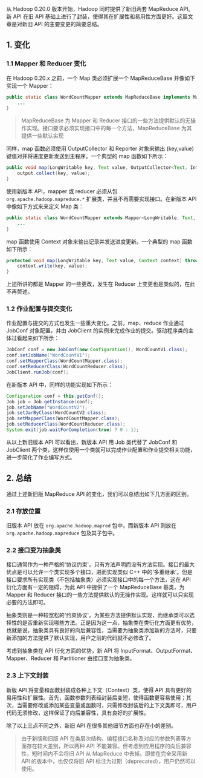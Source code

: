 从 Hadoop 0.20.0 版本开始，Hadoop 同时提供了新旧两套 MapReduce API。新 API 在旧 API 基础上进行了封装，使得其在扩展性和易用性方面更好。这篇文章是对新旧 API 的主要变更的简要总结。

## 1. 变化

### 1.1 Mapper 和 Reducer 变化

在 Hadoop 0.20.x 之前，一个 Map 类必须扩展一个 MapReduceBase 并像如下实现一个 Mapper：
```java
public static class WordCountMapper extends MapReduceBase implements Mapper<LongWritable, Text, Text, IntWritable> {
    ...
}
```
> MapReduceBase 为 Mapper 和 Reducer 接口的一些方法提供默认的无操作实现。接口要求必须实现接口中的每一个方法，MapReduceBase 为其提供一些默认实现

同样，map 函数必须使用 OutputCollector 和 Reporter 对象来输出 (key,value) 键值对并将进度更新发送到主程序。一个典型的 map 函数如下所示：
```java
public void map(LongWritable key, Text value, OutputCollector<Text, IntWritable> output, Reporter reporter) throws IOException {
    output.collect(key, value);
}
```
使用新版本 API，mapper 或 reducer 必须从包 `org.apache.hadoop.mapreduce.*` 扩展类，并且不再需要实现接口。在新版本 API 中像如下方式来来定义 Map 类：
```java
public static class WordCountMapper extends Mapper<LongWritable, Text, Text, IntWritable> {
    ...
}
```
map 函数使用 Context 对象来输出记录并发送进度更新。一个典型的 map 函数如下所示：
```java
protected void map(LongWritable key, Text value, Context context) throws IOException, InterruptedException {
    context.write(key, value);
}
```
上述所讲的都是 Mapper 的一些更改，发生在 Reducer 上变更也是类似的，在此不再赘述。

### 1.2 作业配置与提交变化

作业配置与提交的方式也发生一些重大变化。之前，map、reduce 作业通过 JobConf 对象配置，并由 JobClient 的实例来完成作业的提交。驱动程序类的主体过看起来如下所示：
```java
JobConf conf = new JobConf(new Configuration(), WordCountV1.class);
conf.setJobName("WordCountV1");
conf.setMapperClass(WordCountMapper.class);
conf.setReducerClass(WordCountReducer.class);
JobClient.runJob(conf);
```
在新版本 API 中，同样的功能实现如下所示：
```java
Configuration conf = this.getConf();
Job job = Job.getInstance(conf);
job.setJobName("WordCountV2");
job.setJarByClass(WordCountV2.class);
job.setMapperClass(WordCountMapper.class);
job.setReducerClass(WordCountReducer.class);
System.exit(job.waitForCompletion(true) ? 0 : 1);
```
从以上新旧版本 API 可以看出，新版本 API 用 Job 类代替了 JobConf 和 JobClient 两个类，这样仅使用一个类就可以完成作业配置和作业提交相关功能，进一步简化了作业编写方式。

## 2. 总结

通过上述新旧版 MapReduce API 的变化，我们可以总结出如下几方面的区别。

### 2.1 存放位置

旧版本 API 放在 `org.apache.hadoop.mapred` 包中，而新版本 API 则放在 `org.apache.hadoop.mapreduce` 包及其子包中。

### 2.2 接口变为抽象类

接口通常作为一种严格的'协议约束'。只有方法声明而没有方法实现。接口的最大优点是可以允许一个类实现多个接口，进而实现类似 C++ 中的'多重继承'。但是接口要求所有实现类（不包括抽象类）必须实现接口中的每一个方法，这在 API 衍化方面有一定的阻碍，为此 API 中提供了一个 MapReduceBase 基类，为 Mapper 和 Reducer 接口的一些方法提供默认的无操作实现。这样就可以只实现必要的方法即可。

抽象类则是一种较宽松的'约束协议'。为某些方法提供默认实现，而继承类可以选择性的是否重新实现哪些方法。正是因为这一点，抽象类在类衍化方面更有优势，也就是说，抽象类具有良好的向后兼容性，当需要为抽象类添加新的方法时，只要新添加的方法提供了默认实现，用户之前的代码就不必修改了。

考虑到抽象类在 API 衍化方面的优势，新 API 将 InputFormat、OutputFormat、Mapper、Reducer 和 Partitioner 由接口变为抽象类。

### 2.3 上下文封装

新版 API 将变量和函数封装成各种上下文（Context）类，使得 API 具有更好的易用性和扩展性。首先，函数参数列表经封装后变短，使得函数更容易使用；其次，当需要修改或添加某些变量或函数时，只需修改封装后的上下文类即可，用户代码无须修改，这样保证了向后兼容性，具有良好的扩展性。

除了以上三点不同之外，新旧 API 在很多其他细节方面也存在小的差别。

> 由于新版和旧版 API 在类层次结构、编程接口名称及对应的参数列表等方面存在较大差别，所以两种 API 不能兼容。但考虑到应用程序的向后兼容性，短时间内不会将旧 API 从 MapReduce 中去掉。即使在完全采用新 API 的版本中，也仅仅将旧 API 标注为过期（deprecated），用户仍然可以使用。
